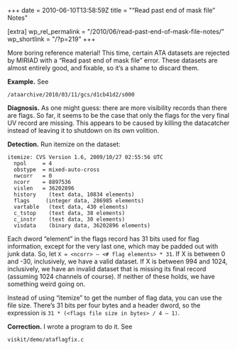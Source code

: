 +++
date = 2010-06-10T13:58:59Z
title = "“Read past end of mask file” Notes"

[extra]
wp_rel_permalink = "/2010/06/read-past-end-of-mask-file-notes/"
wp_shortlink = "/?p=219"
+++

More boring reference material! This time, certain ATA datasets are rejected
by MIRIAD with a “Read past end of mask file” error. These datasets are almost
entirely good, and fixable, so it’s a shame to discard them.

**Example.** See

```
/ataarchive/2010/03/11/gcs/d1cb41d2/s000
```

**Diagnosis.** As one might guess: there are more visibility records than
there are flags. So far, it seems to be the case that only the flags for the
very final UV record are missing. This appears to be caused by killing the
datacatcher instead of leaving it to shutdown on its own volition.

**Detection.** Run itemize on the dataset:

```
itemize: CVS Version 1.6, 2009/10/27 02:55:56 UTC
  npol     = 4
  obstype  = mixed-auto-cross
  nwcorr   = 0
  ncorr    = 8897536
  vislen   = 36202896
  history    (text data, 10834 elements)
  flags     (integer data, 286985 elements)
  vartable   (text data, 430 elements)
  c_tstop    (text data, 38 elements)
  c_instr    (text data, 30 elements)
  visdata    (binary data, 36202896 elements)
```

Each dword “element” in the flags record has 31 bits used for flag
information, except for the very last one, which may be padded out with junk
data. So, let `X = <ncorr> – <# flag elements> * 31`. If X is between 0 and
-30, inclusively, we have a valid dataset. If X is between 994 and 1024,
inclusively, we have an invalid dataset that is missing its final record
(assuming 1024 channels of course). If neither of these holds, we have
something weird going on.

Instead of using “itemize” to get the number of flag data, you can use the
file size. There’s 31 bits per four bytes and a header dword, so the
expression is `31 * (<flags file size in bytes> / 4 – 1)`.

**Correction.** I wrote a program to do it. See

```
viskit/demo/ataflagfix.c
```
